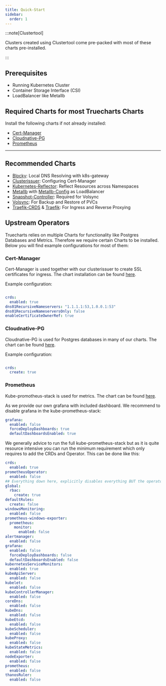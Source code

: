 ```yaml
---
title: Quick-Start
sidebar:
  order: 1
---
```


:::note[Clustertool]

Clusters created using Clustertool come pre-packed with most of these charts pre-installed.

:::

## Prerequisites

- Running Kubernetes Cluster
- Container Storage Interface (CSI)
- LoadBalancer like Metallb

## Required Charts for most Truecharts Charts

Install the following charts if not already installed:

- [Cert-Manager](#cert-manager)
- [Cloudnative-PG](#cloudnative-pg)
- [Prometheus](#prometheus)

---

## Recommended Charts

- [Blocky](https://truecharts.org/charts/premium/blocky/): Local DNS Resolving with k8s-gateway
- [Clusterissuer](https://truecharts.org/charts/premium/clusterissuer/): Configuring Cert-Manager
- [Kubernetes-Reflector](https://truecharts.org/charts/system/kubernetes-reflector/): Reflect Resources across Namespaces
- [Metallb](https://metallb.io/) with [Metallb-Config](https://truecharts.org/charts/premium/metallb-config/) as LoadBalancer
- [Snapshot-Controller](https://truecharts.org/charts/system/snapshot-controller/): Required for Volsync
- [Volsync](https://truecharts.org/charts/system/volsync/): For Backup and Restore of PVCs
- [Traefik-CRDS](https://truecharts.org/charts/system/traefik-crds/) & [Traefik](https://traefik.io/traefik/): For Ingress and Reverse Proxying

## Upstream Operators

Truecharts relies on multiple Charts for functionality like Postgres Databases and Metrics.
Therefore we require certain Charts to be installed. Below you will find example configurations for most of them:

### Cert-Manager

Cert-Manager is used  together with our clusterissuer to create SSL certificates for ingress.
The chart installation can be found [here](https://cert-manager.io/docs/installation/helm/).

Example configuration:

```yaml

crds:
  enabled: true
dns01RecursiveNameservers: "1.1.1.1:53,1.0.0.1:53"
dns01RecursiveNameserversOnly: false
enableCertificateOwnerRef: true

```

### Cloudnative-PG

Cloudnative-PG is used for Postgres databases in many of our charts.
The chart can be found [here](https://cloudnative-pg.io/charts/).

Example configuration:

```yaml

crds:
  create: true

```

### Prometheus

Kube-promotheus-stack is used for metrics. 
The chart can be found [here](https://github.com/prometheus-community/helm-charts/tree/main/charts/kube-prometheus-stack).

As we provide our own grafana with included dashboard. We recommend to disable grafana in the kube-prometheus-stack:

```yaml
grafana:
  enabled: false
  forceDeployDashboards: true
  defaultDashboardsEnabled: true
```

We generally advice to run the full kube-prometheus-stack but as it is quite resource intensive you can run the minimum requirement which only requires to add the CRDs and Operator. This can be done like this:

```yaml
crds:
  enabled: true
prometheusOperator:
  enabled: false
## Everything down here, explicitly disables everything BUT the operator itself
global:
  rbac:
    create: true
defaultRules:
  create: false
windowsMonitoring:
  enabled: false
prometheus-windows-exporter:
  prometheus:
    monitor:
      enabled: false
alertmanager:
  enabled: false
grafana:
  enabled: false
  forceDeployDashboards: false
  defaultDashboardsEnabled: false
kubernetesServiceMonitors:
  enabled: true
kubeApiServer:
  enabled: false
kubelet:
  enabled: false
kubeControllerManager:
  enabled: false
coreDns:
  enabled: false
kubeDns:
  enabled: false
kubeEtcd:
  enabled: false
kubeScheduler:
  enabled: false
kubeProxy:
  enabled: false
kubeStateMetrics:
  enabled: false
nodeExporter:
  enabled: false
prometheus:
  enabled: false
thanosRuler:
  enabled: false
```
